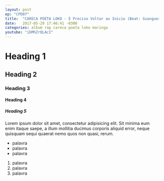 ```yaml
---
layout: post
ep: "CPD07"
title:  "CARECA POETA LOKO - É Preciso Voltar ao Inicio (Beat: Guangueragem)"
date:   2017-05-29 17:46:41 -0300
categories: album rap careca poeta loko maringa
youtube: "ibMhZrQLAcI"
---
```


# Heading 1

## Heading 2

### Heading 3

#### Heading 4

##### Heading 5

Lorem ipsum dolor sit amet, consectetur adipisicing elit. Sit minima eum enim itaque saepe, a illum mollitia ducimus corporis aliquid error, neque quisquam sequi quaerat nemo quos non quasi, rerum.

- palavra
- palavra
- palavra

1. palavra
1. palavra
1. palavra
